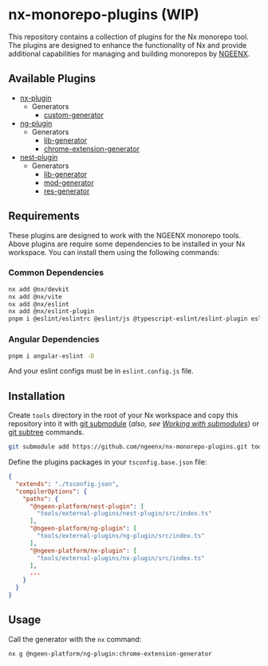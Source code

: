 # nx-monorepo-plugins (WIP)

This repository contains a collection of plugins for the Nx monorepo tool. The plugins are designed to enhance the functionality of Nx and provide additional capabilities for managing and building monorepos by [NGEENX](https://github.com/ngeenx).

## Available Plugins

- [nx-plugin](./nx-plugin/)
  - Generators
    - [custom-generator](./nx-plugin/src/generators/custom-generator)
- [ng-plugin](./ng-plugin/)
  - Generators
    - [lib-generator](./ng-plugin/src/generators/lib-generator)
    - [chrome-extension-generator](./ng-plugin/src/generators/chrome-extension-generator/README.md)
- [nest-plugin](./nest-plugin/)
  - Generators
    - [lib-generator](./nest-plugin/src/generators/lib-generator)
    - [mod-generator](./nest-plugin/src/generators/mod-generator)
    - [res-generator](./nest-plugin/src/generators/res-generator)

## Requirements

These plugins are designed to work with the NGEENX monorepo tools. Above plugins are require some dependencies to be installed in your Nx workspace. You can install them using the following commands:

### Common Dependencies

```bash
nx add @nx/devkit
nx add @nx/vite
nx add @nx/eslint
nx add @nx/eslint-plugin
pnpm i @eslint/eslintrc @eslint/js @typescript-eslint/eslint-plugin eslint-plugin-unused-imports jsonc-eslint-parser -D
```

### Angular Dependencies

```bash
pnpm i angular-eslint -D
```

And your eslint configs must be in `eslint.config.js` file.

## Installation

Create `tools` directory in the root of your Nx workspace and copy this repository into it with [git submodule](https://git-scm.com/docs/git-submodule) (*also, see [Working with submodules](https://github.blog/open-source/git/working-with-submodules/)*) or [git subtree](https://www.atlassian.com/git/tutorials/git-subtree) commands.

```bash
git submodule add https://github.com/ngeenx/nx-monorepo-plugins.git tools/external-plugins
```

Define the plugins packages in your `tsconfig.base.json` file:

```json
{
  "extends": "./tsconfig.json",
  "compilerOptions": {
    "paths": {
      "@ngeen-platform/nest-plugin": [
        "tools/external-plugins/nest-plugin/src/index.ts"
      ],
      "@ngeen-platform/ng-plugin": [
        "tools/external-plugins/ng-plugin/src/index.ts"
      ],
      "@ngeen-platform/nx-plugin": [
        "tools/external-plugins/nx-plugin/src/index.ts"
      ],
      ...
    }
  }
}
```

## Usage

Call the generator with the `nx` command:

```bash
nx g @ngeen-platform/ng-plugin:chrome-extension-generator
```
